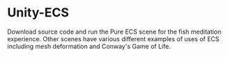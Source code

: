# Unity-ECS
 
Download source code and run the Pure ECS scene for the fish meditation experience.
Other scenes have various different examples of uses of ECS including mesh deformation and Conway's Game of Life.
